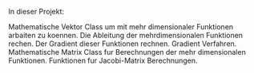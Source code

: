 In dieser Projekt:

Mathematische Vektor Class um mit mehr dimensionaler Funktionen arbaiten zu koennen.
Die Ableitung der mehrdimensionalen Funktionen rechen.
Der Gradient dieser Funktionen rechnen.
Gradient Verfahren.
Mathematische Matrix Class fur Berechnungen der mehr dimensionalen Funktionen.
Funktionen fur Jacobi-Matrix Berechnungen.
